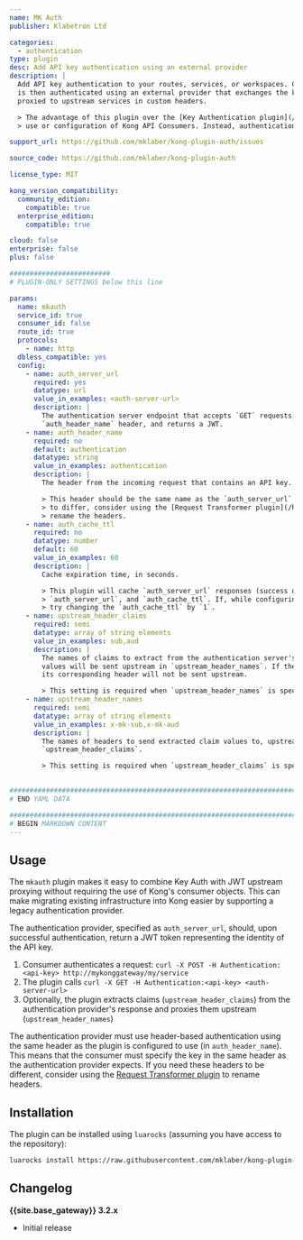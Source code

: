 ```yaml
---
name: MK Auth
publisher: Klabetron Ltd

categories:
  - authentication
type: plugin
desc: Add API key authentication using an external provider
description: |
  Add API key authentication to your routes, services, or workspaces. Consumers specify their key in a request header. The key
  is then authenticated using an external provider that exchanges the key for a JWT. Claims from the returned JWT can be
  proxied to upstream services in custom headers.

  > The advantage of this plugin over the [Key Authentication plugin](/hub/kong-inc/key-auth/) is that it does not require the
  > use or configuration of Kong API Consumers. Instead, authentication is handled by an external provider.

support_url: https://github.com/mklaber/kong-plugin-auth/issues

source_code: https://github.com/mklaber/kong-plugin-auth

license_type: MIT

kong_version_compatibility:
  community_edition:
    compatible: true
  enterprise_edition:
    compatible: true

cloud: false
enterprise: false
plus: false

#########################
# PLUGIN-ONLY SETTINGS below this line

params:
  name: mkauth
  service_id: true
  consumer_id: false
  route_id: true
  protocols:
    - name: http
  dbless_compatible: yes
  config:
    - name: auth_server_url
      required: yes
      datatype: url
      value_in_examples: <auth-server-url>
      description: |
        The authentication server endpoint that accepts `GET` requests, that authenticates using the
        `auth_header_name` header, and returns a JWT.
    - name: auth_header_name
      required: no
      default: authentication
      datatype: string
      value_in_examples: authentication
      description: |
        The header from the incoming request that contains an API key.

        > This header should be the same name as the `auth_server_url` expects. If the header names need
        > to differ, consider using the [Request Transformer plugin](/hub/kong-inc/request-transformer/) to
        > rename the headers.
    - name: auth_cache_ttl
      required: no
      datatype: number
      default: 60
      value_in_examples: 60
      description: |
        Cache expiration time, in seconds.

        > This plugin will cache `auth_server_url` responses (success or failure) for each authentication token,
        > `auth_server_url`, and `auth_cache_ttl`. If, while configuring, you need to override the cache value,
        > try changing the `auth_cache_ttl` by `1`.
    - name: upstream_header_claims
      required: semi
      datatype: array of string elements
      value_in_examples: sub,aud
      description: |
        The names of claims to extract from the authentication server's JWT response. The extracted
        values will be sent upstream in `upstream_header_names`. If the JWT does not have one of these claims,
        its corresponding header will not be sent upstream.

        > This setting is required when `upstream_header_names` is specified and must be of the same length.
    - name: upstream_header_names
      required: semi
      datatype: array of string elements
      value_in_examples: x-mk-sub,x-mk-aud
      description: |
        The names of headers to send extracted claim values to, upstream. The claims to extract are defined in
        `upstream_header_claims`.

        > This setting is required when `upstream_header_claims` is specified and must be of the same length.

 
###############################################################################
# END YAML DATA

###############################################################################
# BEGIN MARKDOWN CONTENT
---
```


## Usage

The `mkauth` plugin makes it easy to combine Key Auth with JWT upstream proxying without requiring the use of Kong's consumer objects. This can make migrating existing infrastructure into Kong easier by supporting a legacy authentication provider.

The authentication provider, specified as `auth_server_url`, should, upon successful authentication, return a JWT token representing the identity of the API key.

1. Consumer authenticates a request: `curl -X POST -H Authentication:<api-key> http://mykonggateway/my/service`
2. The plugin calls `curl -X GET -H Authentication:<api-key> <auth-server-url>`
3. Optionally, the plugin extracts claims (`upstream_header_claims`) from the authentication provider's response and proxies them upstream (`upstream_header_names`)

The authentication provider must use header-based authentication using the same header as the plugin is configured to use (in `auth_header_name`). This means that the consumer must specify the key in the same header as the authentication provider expects. If you need these headers to be different, consider using the [Request Transformer plugin](/hub/kong-inc/request-transformer/) to rename headers.

## Installation

The plugin can be installed using `luarocks` (assuming you have access to the repository):

```bash
luarocks install https://raw.githubusercontent.com/mklaber/kong-plugin-auth/master/kong-plugin-mkauth-0.1.0-1.rockspec
```

## Changelog

**{{site.base_gateway}} 3.2.x**
* Initial release
